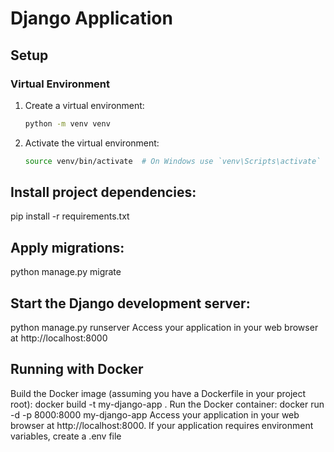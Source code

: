# Django Application

## Setup

### Virtual Environment
1. Create a virtual environment:
    ```bash
    python -m venv venv
    ```
2. Activate the virtual environment:
    ```bash
    source venv/bin/activate  # On Windows use `venv\Scripts\activate`
    ```

## Install project dependencies:
pip install -r requirements.txt

## Apply migrations:
python manage.py migrate

## Start the Django development server:
python manage.py runserver
Access your application in your web browser at http://localhost:8000

## Running with Docker
Build the Docker image (assuming you have a Dockerfile in your project root):
docker build -t my-django-app .
Run the Docker container:
docker run -d -p 8000:8000 my-django-app
Access your application in your web browser at http://localhost:8000.
If your application requires environment variables, create a .env file 

